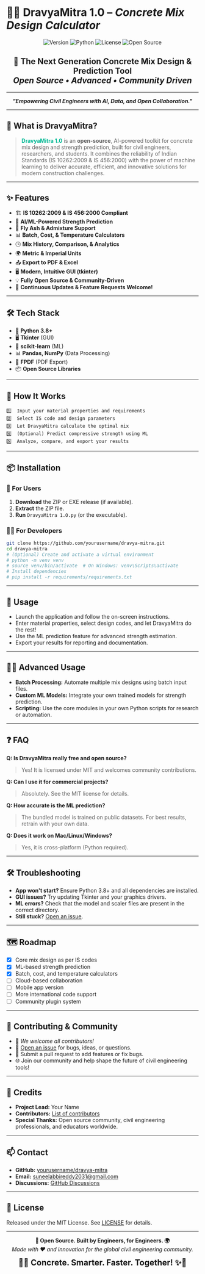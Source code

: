 # 🧪✨ **DravyaMitra 1.0** – _Concrete Mix Design Calculator_

<p align="center">
  <img src="https://img.shields.io/badge/version-1.0-blue.svg" alt="Version"/>
  <img src="https://img.shields.io/badge/python-3.11%2B-blue.svg" alt="Python"/>
  <img src="https://img.shields.io/badge/license-MIT-green.svg" alt="License"/>
  <img src="https://img.shields.io/badge/open--source-yes-brightgreen" alt="Open Source"/>
</p>

<h2 align="center">
  <b>🚀 The Next Generation Concrete Mix Design & Prediction Tool</b><br>
  <i>Open Source • Advanced • Community Driven</i>
</h2>

---

<div align="center">
  <b><i>"Empowering Civil Engineers with AI, Data, and Open Collaboration."</i></b>
</div>

---

## 🌟 What is DravyaMitra?

> <b><span style="color:#00b894;">DravyaMitra 1.0</span></b> is an <b>open-source</b>, AI-powered toolkit for concrete mix design and strength prediction, built for civil engineers, researchers, and students. It combines the reliability of Indian Standards (IS 10262:2009 & IS 456:2000) with the power of machine learning to deliver accurate, efficient, and innovative solutions for modern construction challenges.

---

## ✨ Features

- 🏗️ **IS 10262:2009 & IS 456:2000 Compliant**
- 🤖 **AI/ML-Powered Strength Prediction**
- 🧪 **Fly Ash & Admixture Support**
- 📊 **Batch, Cost, & Temperature Calculators**
- 🕒 **Mix History, Comparison, & Analytics**
- 🌍 **Metric & Imperial Units**
- 📤 **Export to PDF & Excel**
- 🖥️ **Modern, Intuitive GUI (tkinter)**
- 💡 **Fully Open Source & Community-Driven**
- 🔄 **Continuous Updates & Feature Requests Welcome!**

---

## 🛠️ Tech Stack

- 🐍 **Python 3.8+**
- 🖥️ **Tkinter** (GUI)
- 🤖 **scikit-learn** (ML)
- 📊 **Pandas, NumPy** (Data Processing)
- 📄 **FPDF** (PDF Export)
- 📦 **Open Source Libraries**

---

## 🔄 How It Works

```
1️⃣  Input your material properties and requirements
2️⃣  Select IS code and design parameters
3️⃣  Let DravyaMitra calculate the optimal mix
4️⃣  (Optional) Predict compressive strength using ML
5️⃣  Analyze, compare, and export your results
```

---

## 📦 Installation

### 👤 For Users

1. **Download** the ZIP or EXE release (if available).
2. **Extract** the ZIP file.
3. **Run** `DravyaMitra 1.O.py` (or the executable).

### 👩‍💻 For Developers

```bash
git clone https://github.com/yourusername/dravya-mitra.git
cd dravya-mitra
# (Optional) Create and activate a virtual environment
# python -m venv venv
# source venv/bin/activate  # On Windows: venv\Scripts\activate
# Install dependencies
# pip install -r requirements/requirements.txt
```

---

## 🚦 Usage

- Launch the application and follow the on-screen instructions.
- Enter material properties, select design codes, and let DravyaMitra do the rest!
- Use the ML prediction feature for advanced strength estimation.
- Export your results for reporting and documentation.

---

## 🧑‍🔬 Advanced Usage

- **Batch Processing:** Automate multiple mix designs using batch input files.
- **Custom ML Models:** Integrate your own trained models for strength prediction.
- **Scripting:** Use the core modules in your own Python scripts for research or automation.

---

## ❓ FAQ

**Q: Is DravyaMitra really free and open source?**
> Yes! It is licensed under MIT and welcomes community contributions.

**Q: Can I use it for commercial projects?**
> Absolutely. See the MIT license for details.

**Q: How accurate is the ML prediction?**
> The bundled model is trained on public datasets. For best results, retrain with your own data.

**Q: Does it work on Mac/Linux/Windows?**
> Yes, it is cross-platform (Python required).

---

## 🛠️ Troubleshooting

- **App won't start?** Ensure Python 3.8+ and all dependencies are installed.
- **GUI issues?** Try updating Tkinter and your graphics drivers.
- **ML errors?** Check that the model and scaler files are present in the correct directory.
- **Still stuck?** [Open an issue](https://github.com/yourusername/dravya-mitra/issues).

---

## 🗺️ Roadmap

- [x] Core mix design as per IS codes
- [x] ML-based strength prediction
- [x] Batch, cost, and temperature calculators
- [ ] Cloud-based collaboration
- [ ] Mobile app version
- [ ] More international code support
- [ ] Community plugin system

---

## 🌟 Contributing & Community

- 🤝 _We welcome all contributors!_
- 💬 [Open an issue](https://github.com/yourusername/dravya-mitra/issues) for bugs, ideas, or questions.
- 🚀 Submit a pull request to add features or fix bugs.
- 🌐 Join our community and help shape the future of civil engineering tools!

---

## 👥 Credits

- **Project Lead:** Your Name
- **Contributors:** [List of contributors](https://github.com/yourusername/dravya-mitra/graphs/contributors)
- **Special Thanks:** Open source community, civil engineering professionals, and educators worldwide.

---

## 📫 Contact

- **GitHub:** [yourusername/dravya-mitra](https://github.com/SuneeLAbbireddY)
- **Email:** suneelabbireddy2031@gmail.com
- **Discussions:** [GitHub Discussions](https://github.com/yourusername/dravya-mitra/discussions)

---

## 📄 License

Released under the MIT License. See [LICENSE](LICENSE) for details.

---

<p align="center">
  <b>🌱 Open Source. Built by Engineers, for Engineers. 🌍</b><br>
  <i>Made with ❤️ and innovation for the global civil engineering community.</i>
</p>

<!-- Simulated animated text using Unicode and emoji -->
<p align="center">
  <b><span style="font-size:1.5em;">🚧✨ <span>Concrete. Smarter. Faster. Together!</span> ✨🚧</span></b>
</p>
